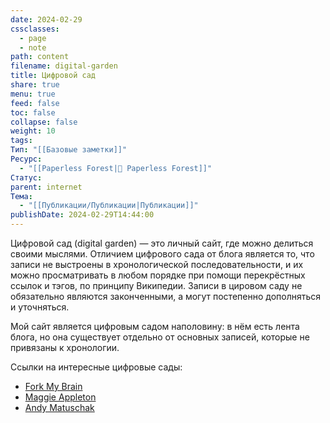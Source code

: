 ```yaml
---
date: 2024-02-29
cssclasses:
  - page
  - note
path: content
filename: digital-garden
title: Цифровой сад
share: true
menu: true
feed: false
toc: false
collapse: false
weight: 10
tags: 
Тип: "[[Базовые заметки]]"
Ресурс:
  - "[[Paperless Forest|🌱 Paperless Forest]]"
Статус: 
parent: internet
Тема:
  - "[[Публикации/Публикации|Публикации]]"
publishDate: 2024-02-29T14:44:00
---
```


Цифровой сад (digital garden) — это личный сайт, где можно делиться своими мыслями. Отличием цифрового сада от блога является то, что записи не выстроены в хронологической последовательности, и их можно просматривать в любом порядке при помощи перекрёстных ссылок и тэгов, по принципу Википедии. Записи в цировом саду не обязательно являются законченными, а могут постепенно дополняться и уточняться.

Мой сайт является цифровым садом наполовину: в нём есть лента блога, но она существует отдельно от основных записей, которые не привязаны к хронологии.

Ссылки на интересные цифровые сады:

- [Fork My Brain](https://notes.nicolevanderhoeven.com/Fork+My+Brain)
- [Maggie Appleton](https://maggieappleton.com)
- [Andy Matuschak](https://notes.andymatuschak.org) 


